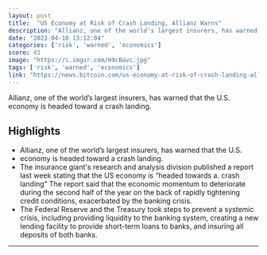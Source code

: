 ```yaml
---
layout: post
title:  "US Economy at Risk of Crash Landing, Allianz Warns"
description: "Allianz, one of the world’s largest insurers, has warned that the U.S. economy is headed toward a crash landing."
date: "2023-04-10 13:12:04"
categories: ['risk', 'warned', 'economics']
score: 43
image: "https://i.imgur.com/H9cBavc.jpg"
tags: ['risk', 'warned', 'economics']
link: "https://news.bitcoin.com/us-economy-at-risk-of-crash-landing-allianz-warns/"
---
```


Allianz, one of the world’s largest insurers, has warned that the U.S. economy is headed toward a crash landing.

## Highlights

- Allianz, one of the world’s largest insurers, has warned that the U.S.
- economy is headed toward a crash landing.
- The insurance giant's research and analysis division published a report last week stating that the US economy is “headed towards a. crash landing” The report said that the economic momentum to deteriorate during the second half of the year on the back of rapidly tightening credit conditions, exacerbated by the banking crisis.
- The Federal Reserve and the Treasury took steps to prevent a systemic crisis, including providing liquidity to the banking system, creating a new lending facility to provide short-term loans to banks, and insuring all deposits of both banks.

---

